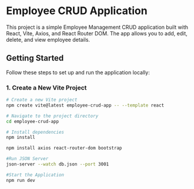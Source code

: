 # Employee CRUD Application

This project is a simple Employee Management CRUD application built with React, Vite, Axios, and React Router DOM. The app allows you to add, edit, delete, and view employee details.

## Getting Started

Follow these steps to set up and run the application locally:

### 1. Create a New Vite Project

```sh
# Create a new Vite project
npm create vite@latest employee-crud-app -- --template react

# Navigate to the project directory
cd employee-crud-app

# Install dependencies
npm install

npm install axios react-router-dom bootstrap

#Run JSON Server 
json-server --watch db.json --port 3001

#Start the Application 
npm run dev
